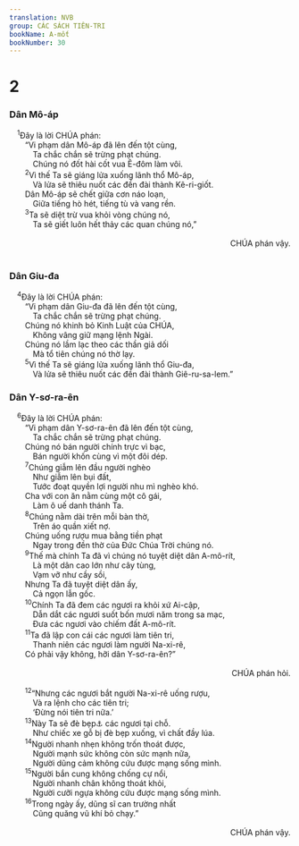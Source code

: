 ```yaml
---
translation: NVB
group: CÁC SÁCH TIÊN-TRI
bookName: A-mốt 
bookNumber: 30
---
```


<div class="title"><h1>2</h1><h3>Dân Mô-áp </h3></div>
<span class="verse am_2_1"> <sup>1</sup>Đây là lời CHÚA phán: <br/>  “Vi phạm dân Mô-áp đã lên đến tột cùng, <br/>   Ta chắc chắn sẽ trừng phạt chúng. <br/>   Chúng nó đốt hài cốt vua Ê-đôm làm vôi. <br/></span>
<span class="verse am_2_2">  <sup>2</sup>Vì thế Ta sẽ giáng lửa xuống lãnh thổ Mô-áp, <br/>   Và lửa sẽ thiêu nuốt các đền đài thành Kê-ri-giốt. <br/>  Dân Mô-áp sẽ chết giữa cơn náo loạn, <br/>   Giữa tiếng hò hét, tiếng tù và vang rền. <br/></span>
<span class="verse am_2_3">  <sup>3</sup>Ta sẽ diệt trừ vua khỏi vòng chúng nó, <br/>   Ta sẽ giết luôn hết thảy các quan chúng nó,” <br/> <aside style="text-align:right;">CHÚA phán vậy. </aside><br/></span>
<div class="title"><h3>Dân Giu-đa </h3></div>
<span class="verse am_2_4"> <sup>4</sup>Đây là lời CHÚA phán: <br/>  “Vi phạm dân Giu-đa đã lên đến tột cùng, <br/>   Ta chắc chắn sẽ trừng phạt chúng. <br/>  Chúng nó khinh bỏ Kinh Luật của CHÚA, <br/>   Không vâng giữ mạng lệnh Ngài. <br/>  Chúng nó lầm lạc theo các thần giả dối <br/>   Mà tổ tiên chúng nó thờ lạy. <br/></span>
<span class="verse am_2_5">  <sup>5</sup>Vì thế Ta sẽ giáng lửa xuống lãnh thổ Giu-đa, <br/>   Và lửa sẽ thiêu nuốt các đền đài thành Giê-ru-sa-lem.” <br/></span>
<div class="title"><h3>Dân Y-sơ-ra-ên </h3></div>
<span class="verse am_2_6"> <sup>6</sup>Đây là lời CHÚA phán: <br/>  “Vi phạm dân Y-sơ-ra-ên đã lên đến tột cùng, <br/>   Ta chắc chắn sẽ trừng phạt chúng. <br/>  Chúng nó bán người chính trực vì bạc, <br/>   Bán người khốn cùng vì một đôi dép. <br/></span>
<span class="verse am_2_7">  <sup>7</sup>Chúng giẫm lên đầu người nghèo <br/>   Như giẫm lên bụi đất, <br/>   Tước đoạt quyền lợi người nhu mì nghèo khó. <br/>  Cha với con ăn nằm cùng một cô gái, <br/>   Làm ô uế danh thánh Ta. <br/></span>
<span class="verse am_2_8">  <sup>8</sup>Chúng nằm dài trên mỗi bàn thờ, <br/>   Trên áo quần xiết nợ. <br/>  Chúng uống rượu mua bằng tiền phạt <br/>   Ngay trong đền thờ của Đức Chúa Trời chúng nó. <br/></span>
<span class="verse am_2_9">  <sup>9</sup>Thế mà chính Ta đã vì chúng nó tuyệt diệt dân A-mô-rít, <br/>   Là một dân cao lớn như cây tùng, <br/>   Vạm vỡ như cầy sồi, <br/>  Nhưng Ta đã tuyệt diệt dân ấy, <br/>   Cả ngọn lẫn gốc. <br/></span>
<span class="verse am_2_10">  <sup>10</sup>Chính Ta đã đem các ngươi ra khỏi xứ Ai-cập, <br/>   Dẫn dắt các ngươi suốt bốn mươi năm trong sa mạc, <br/>   Đưa các ngươi vào chiếm đất A-mô-rít. <br/></span>
<span class="verse am_2_11">  <sup>11</sup>Ta đã lập con cái các ngươi làm tiên tri, <br/>   Thanh niên các ngươi làm người Na-xi-rê, <br/>  Có phải vậy không, hỡi dân Y-sơ-ra-ên?” <br/> <aside style="text-align:right;">CHÚA phán hỏi. </aside><br/></span>
<span class="verse am_2_12">  <sup>12</sup>“Nhưng các ngươi bắt người Na-xi-rê uống rượu, <br/>   Và ra lệnh cho các tiên tri; <br/>   ‘Đừng nói tiên tri nữa.’ <br/></span>
<span class="verse am_2_13">  <sup>13</sup>Này Ta sẽ đè bẹp<a data-toggle="tooltip" data-placement="bottom" title="Từ này không rõ nghĩa, nhiều bản dịch khác nhau">⚓</a> các ngươi tại chỗ. <br/>   Như chiếc xe gỗ bị đè bẹp xuống, vì chất đầy lúa. <br/></span>
<span class="verse am_2_14">  <sup>14</sup>Người nhanh nhẹn không trốn thoát được, <br/>   Người mạnh sức không còn sức mạnh nữa, <br/>   Người dũng cảm không cứu được mạng sống mình. <br/></span>
<span class="verse am_2_15">  <sup>15</sup>Người bắn cung không chống cự nổi, <br/>   Người nhanh chân không thoát khỏi, <br/>   Người cưỡi ngựa không cứu được mạng sống mình. <br/></span>
<span class="verse am_2_16">  <sup>16</sup>Trong ngày ấy, dũng sĩ can trường nhất <br/>   Cũng quăng vũ khí bỏ chạy.” <br/> <aside style="text-align:right;">CHÚA phán vậy. </aside><br/></span>
